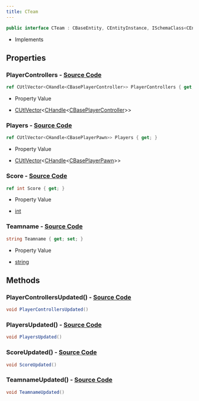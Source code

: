 ```yaml
---
title: CTeam
---
```


```csharp
public interface CTeam : CBaseEntity, CEntityInstance, ISchemaClass<CEntityInstance>, ISchemaClass<CBaseEntity>, ISchemaClass<CTeam>, ISchemaField, ISchemaClass, INativeHandle
```

- Implements

## Properties

### **PlayerControllers** - [Source Code](https://github.com/swiftly-solution/swiftlys2/blob/main/managed/src/SwiftlyS2.Generated/Schemas/Interfaces/CTeam.cs#L16)

```csharp
ref CUtlVector<CHandle<CBasePlayerController>> PlayerControllers { get; }
```

- Property Value

- [CUtlVector](/docs/api/-1)<[CHandle](/docs/api/shared/natives/chandle-1)<[CBasePlayerController](/docs/api/shared/schemadefinitions/cbaseplayercontroller)>>

### **Players** - [Source Code](https://github.com/swiftly-solution/swiftlys2/blob/main/managed/src/SwiftlyS2.Generated/Schemas/Interfaces/CTeam.cs#L18)

```csharp
ref CUtlVector<CHandle<CBasePlayerPawn>> Players { get; }
```

- Property Value

- [CUtlVector](/docs/api/-1)<[CHandle](/docs/api/shared/natives/chandle-1)<[CBasePlayerPawn](/docs/api/shared/schemadefinitions/cbaseplayerpawn)>>

### **Score** - [Source Code](https://github.com/swiftly-solution/swiftlys2/blob/main/managed/src/SwiftlyS2.Generated/Schemas/Interfaces/CTeam.cs#L20)

```csharp
ref int Score { get; }
```

- Property Value

- [int](https://learn.microsoft.com/dotnet/api/system.int32)

### **Teamname** - [Source Code](https://github.com/swiftly-solution/swiftlys2/blob/main/managed/src/SwiftlyS2.Generated/Schemas/Interfaces/CTeam.cs#L22)

```csharp
string Teamname { get; set; }
```

- Property Value

- [string](https://learn.microsoft.com/dotnet/api/system.string)

## Methods

### **PlayerControllersUpdated()** - [Source Code](https://github.com/swiftly-solution/swiftlys2/blob/main/managed/src/SwiftlyS2.Generated/Schemas/Interfaces/CTeam.cs#L24)

```csharp
void PlayerControllersUpdated()
```

### **PlayersUpdated()** - [Source Code](https://github.com/swiftly-solution/swiftlys2/blob/main/managed/src/SwiftlyS2.Generated/Schemas/Interfaces/CTeam.cs#L25)

```csharp
void PlayersUpdated()
```

### **ScoreUpdated()** - [Source Code](https://github.com/swiftly-solution/swiftlys2/blob/main/managed/src/SwiftlyS2.Generated/Schemas/Interfaces/CTeam.cs#L26)

```csharp
void ScoreUpdated()
```

### **TeamnameUpdated()** - [Source Code](https://github.com/swiftly-solution/swiftlys2/blob/main/managed/src/SwiftlyS2.Generated/Schemas/Interfaces/CTeam.cs#L27)

```csharp
void TeamnameUpdated()
```


